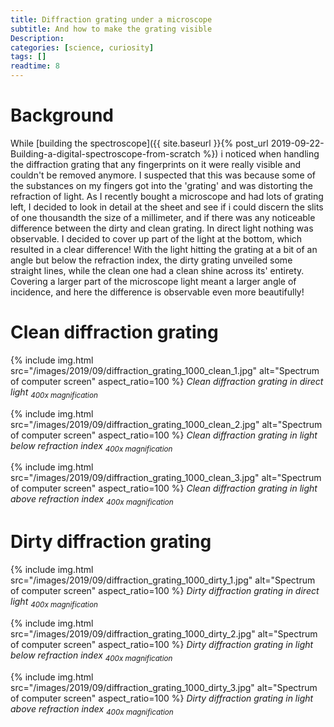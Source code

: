 ```yaml
---
title: Diffraction grating under a microscope
subtitle: And how to make the grating visible
Description:
categories: [science, curiosity]
tags: []
readtime: 8
---
```


# Background

While [building the spectroscope]({{ site.baseurl }}{% post_url 2019-09-22-Building-a-digital-spectroscope-from-scratch %}) i noticed when handling the diffraction grating that any fingerprints on it were really visible and couldn't be removed anymore. I suspected that this was because some of the substances on my fingers got into the 'grating' and was distorting the refraction of light. As I recently bought a microscope and had lots of grating left, I decided to look in detail at the sheet and see if i could discern the slits of one thousandth the size of a millimeter, and if there was any noticeable difference between the dirty and clean grating. In direct light nothing was observable. I decided to cover up part of the light at the bottom, which resulted in a clear difference! With the light hitting the grating at a bit of an angle but below the refraction index, the dirty grating unveiled some straight lines, while the clean one had a clean shine across its' entirety. Covering a larger part of the microscope light meant a larger angle of incidence, and here the difference is observable even more beautifully! 

# Clean diffraction grating

{% include img.html src="/images/2019/09/diffraction_grating_1000_clean_1.jpg" alt="Spectrum of computer screen" aspect_ratio=100 %}
_Clean diffraction grating in direct light <sub>400x magnification</sub>_

{% include img.html src="/images/2019/09/diffraction_grating_1000_clean_2.jpg" alt="Spectrum of computer screen" aspect_ratio=100 %}
_Clean diffraction grating in light below refraction index <sub>400x magnification</sub>_

{% include img.html src="/images/2019/09/diffraction_grating_1000_clean_3.jpg" alt="Spectrum of computer screen" aspect_ratio=100 %}
_Clean diffraction grating in light above refraction index <sub>400x magnification</sub>_

# Dirty diffraction grating

{% include img.html src="/images/2019/09/diffraction_grating_1000_dirty_1.jpg" alt="Spectrum of computer screen" aspect_ratio=100 %}
_Dirty diffraction grating in direct light <sub>400x magnification</sub>_

{% include img.html src="/images/2019/09/diffraction_grating_1000_dirty_2.jpg" alt="Spectrum of computer screen" aspect_ratio=100 %}
_Dirty diffraction grating in light below refraction index <sub>400x magnification</sub>_

{% include img.html src="/images/2019/09/diffraction_grating_1000_dirty_3.jpg" alt="Spectrum of computer screen" aspect_ratio=100 %}
_Dirty diffraction grating in light above refraction index <sub>400x magnification</sub>_
